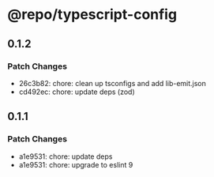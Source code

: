 # @repo/typescript-config

## 0.1.2

### Patch Changes

- 26c3b82: chore: clean up tsconfigs and add lib-emit.json
- cd492ec: chore: update deps (zod)

## 0.1.1

### Patch Changes

- a1e9531: chore: update deps
- a1e9531: chore: upgrade to eslint 9
